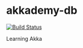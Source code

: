 # akkademy-db
[![Build Status](https://travis-ci.org/laysakura/akkademy-db.svg?branch=master)](https://travis-ci.org/laysakura/akkademy-db)

Learning Akka
